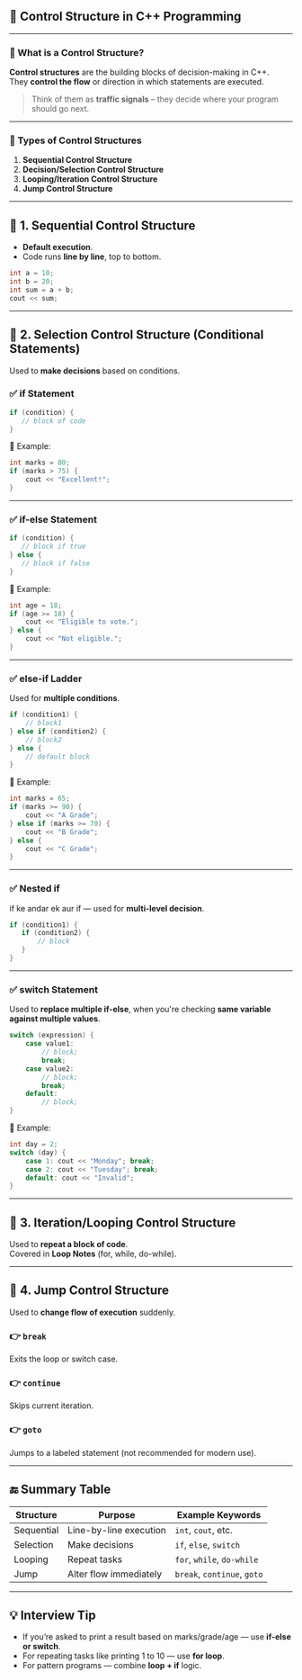 ## 📘 **Control Structure in C++ Programming**

---

### 🔶 What is a Control Structure?

**Control structures** are the building blocks of decision-making in C++.  
They **control the flow** or direction in which statements are executed.

> Think of them as **traffic signals** – they decide where your program should go next.

---

### 🔷 Types of Control Structures

1. **Sequential Control Structure**  
2. **Decision/Selection Control Structure**  
3. **Looping/Iteration Control Structure**  
4. **Jump Control Structure**

---

## 🔹 1. Sequential Control Structure

- **Default execution**.
- Code runs **line by line**, top to bottom.

```cpp
int a = 10;
int b = 20;
int sum = a + b;
cout << sum;
```

---

## 🔹 2. Selection Control Structure (Conditional Statements)

Used to **make decisions** based on conditions.

### ✅ if Statement
```cpp
if (condition) {
   // block of code
}
```

🧪 Example:
```cpp
int marks = 80;
if (marks > 75) {
    cout << "Excellent!";
}
```

---

### ✅ if-else Statement
```cpp
if (condition) {
   // block if true
} else {
   // block if false
}
```

🧪 Example:
```cpp
int age = 18;
if (age >= 18) {
    cout << "Eligible to vote.";
} else {
    cout << "Not eligible.";
}
```

---

### ✅ else-if Ladder
Used for **multiple conditions**.

```cpp
if (condition1) {
    // block1
} else if (condition2) {
    // block2
} else {
    // default block
}
```

🧪 Example:
```cpp
int marks = 65;
if (marks >= 90) {
    cout << "A Grade";
} else if (marks >= 70) {
    cout << "B Grade";
} else {
    cout << "C Grade";
}
```

---

### ✅ Nested if

if ke andar ek aur if — used for **multi-level decision**.

```cpp
if (condition1) {
   if (condition2) {
       // block
   }
}
```

---

### ✅ switch Statement

Used to **replace multiple if-else**, when you're checking **same variable against multiple values**.

```cpp
switch (expression) {
    case value1:
        // block;
        break;
    case value2:
        // block;
        break;
    default:
        // block;
}
```

🧪 Example:
```cpp
int day = 2;
switch (day) {
    case 1: cout << "Monday"; break;
    case 2: cout << "Tuesday"; break;
    default: cout << "Invalid";
}
```

---

## 🔹 3. Iteration/Looping Control Structure

Used to **repeat a block of code**.  
Covered in **Loop Notes** (for, while, do-while).

---

## 🔹 4. Jump Control Structure

Used to **change flow of execution** suddenly.

### 👉 `break`  
Exits the loop or switch case.

### 👉 `continue`  
Skips current iteration.

### 👉 `goto`  
Jumps to a labeled statement (not recommended for modern use).

---

## 🔚 Summary Table

| Structure       | Purpose                         | Example Keywords             |
|----------------|----------------------------------|------------------------------|
| Sequential      | Line-by-line execution          | `int`, `cout`, etc.          |
| Selection       | Make decisions                  | `if`, `else`, `switch`       |
| Looping         | Repeat tasks                    | `for`, `while`, `do-while`   |
| Jump            | Alter flow immediately          | `break`, `continue`, `goto`  |

---

## 💡 Interview Tip

- If you’re asked to print a result based on marks/grade/age — use **if-else or switch**.
- For repeating tasks like printing 1 to 10 — use **for loop**.
- For pattern programs — combine **loop + if** logic.

